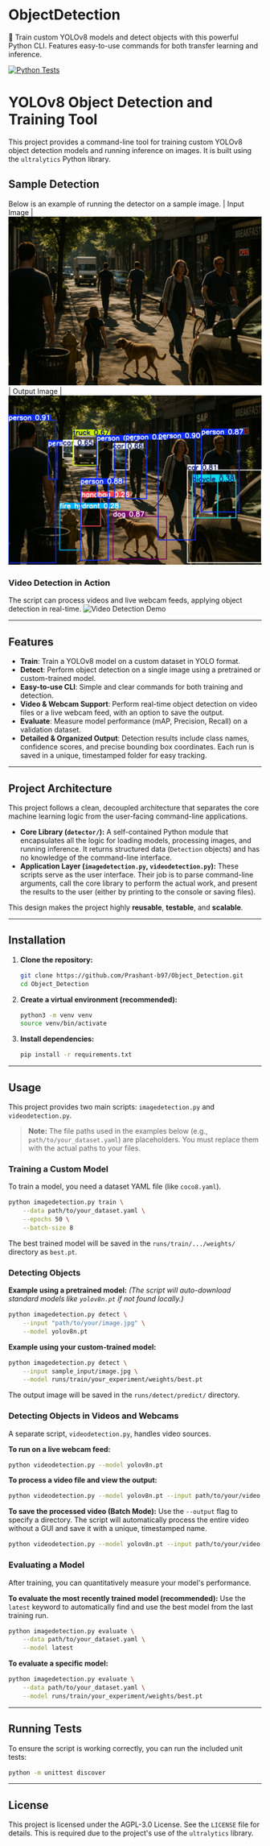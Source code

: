 # ObjectDetection
🚀 Train custom YOLOv8 models and detect objects with this powerful Python CLI. Features easy-to-use commands for both transfer learning and inference.

[![Python Tests](https://github.com/Prashant-b97/Object_Detection/actions/workflows/python-tests.yml/badge.svg)](https://github.com/Prashant-b97/Object_Detection/actions/workflows/python-tests.yml)

# YOLOv8 Object Detection and Training Tool

This project provides a command-line tool for training custom YOLOv8 object detection models and running inference on images. It is built using the `ultralytics` Python library.

## Sample Detection

Below is an example of running the detector on a sample image.
| Input Image |
![alt text](<Street Scene.png>)
| Output Image |
![alt text](<Street Scene.jpg>)

### Video Detection in Action

The script can process videos and live webcam feeds, applying object detection in real-time.
![Video Detection Demo](assets/video_detection_demo.gif)


---

## Features

- **Train**: Train a YOLOv8 model on a custom dataset in YOLO format.
- **Detect**: Perform object detection on a single image using a pretrained or custom-trained model.
- **Easy-to-use CLI**: Simple and clear commands for both training and detection.
- **Video & Webcam Support**: Perform real-time object detection on video files or a live webcam feed, with an option to save the output.
- **Evaluate**: Measure model performance (mAP, Precision, Recall) on a validation dataset.
- **Detailed & Organized Output**: Detection results include class names, confidence scores, and precise bounding box coordinates. Each run is saved in a unique, timestamped folder for easy tracking.

---

## Project Architecture

This project follows a clean, decoupled architecture that separates the core machine learning logic from the user-facing command-line applications.

*   **Core Library (`detector/`):** A self-contained Python module that encapsulates all the logic for loading models, processing images, and running inference. It returns structured data (`Detection` objects) and has no knowledge of the command-line interface.
*   **Application Layer (`imagedetection.py`, `videodetection.py`):** These scripts serve as the user interface. Their job is to parse command-line arguments, call the core library to perform the actual work, and present the results to the user (either by printing to the console or saving files).

This design makes the project highly **reusable**, **testable**, and **scalable**.

---

## Installation

1.  **Clone the repository:**
    ```bash
    git clone https://github.com/Prashant-b97/Object_Detection.git
    cd Object_Detection
    ```

2.  **Create a virtual environment (recommended):**
    ```bash
    python3 -m venv venv
    source venv/bin/activate
    ```

3.  **Install dependencies:**
    ```bash
    pip install -r requirements.txt
    ```

---

## Usage

This project provides two main scripts: `imagedetection.py` and `videodetection.py`.

> **Note:** The file paths used in the examples below (e.g., `path/to/your_dataset.yaml`) are placeholders. You must replace them with the actual paths to your files.

### Training a Custom Model

To train a model, you need a dataset YAML file (like `coco8.yaml`).
 
```bash
python imagedetection.py train \
    --data path/to/your_dataset.yaml \
    --epochs 50 \
    --batch-size 8
```

The best trained model will be saved in the `runs/train/.../weights/` directory as `best.pt`.

### Detecting Objects

**Example using a pretrained model:**
*(The script will auto-download standard models like `yolov8n.pt` if not found locally.)*
```bash
python imagedetection.py detect \
    --input "path/to/your/image.jpg" \
    --model yolov8n.pt
```

**Example using your custom-trained model:**
```bash
python imagedetection.py detect \
    --input sample_input/image.jpg \
    --model runs/train/your_experiment/weights/best.pt
```

The output image will be saved in the `runs/detect/predict/` directory.

### Detecting Objects in Videos and Webcams

A separate script, `videodetection.py`, handles video sources.

**To run on a live webcam feed:**
```bash
python videodetection.py --model yolov8n.pt
```

**To process a video file and view the output:**
```bash
python videodetection.py --model yolov8n.pt --input path/to/your/video.mp4
```

**To save the processed video (Batch Mode):**
Use the `--output` flag to specify a directory. The script will automatically process the entire video without a GUI and save it with a unique, timestamped name.
```bash
python videodetection.py --model yolov8n.pt --input path/to/your/video.mp4 --output runs/detect_video
```

### Evaluating a Model

After training, you can quantitatively measure your model's performance.

**To evaluate the most recently trained model (recommended):**
Use the `latest` keyword to automatically find and use the best model from the last training run.

```bash
python imagedetection.py evaluate \
    --data path/to/your_dataset.yaml \
    --model latest
```

**To evaluate a specific model:**
```bash
python imagedetection.py evaluate \
    --data path/to/your_dataset.yaml \
    --model runs/train/your_experiment/weights/best.pt
```

---

## Running Tests

To ensure the script is working correctly, you can run the included unit tests:

```bash
python -m unittest discover
```

---

## License

This project is licensed under the AGPL-3.0 License. See the `LICENSE` file for details. This is required due to the project's use of the `ultralytics` library.
```
